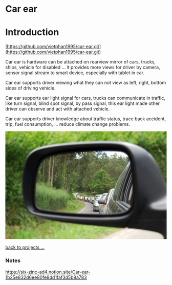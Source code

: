 # Car ear

# Introduction

[https://github.com/vietphan1995/car-ear.git](https://github.com/vietphan1995/car-ear.git)

Car ear is hardware can be attached on rearview mirror of cars, trucks, ships, vehicle for disabled … it provides more views for driver by camera, sensor signal stream to smart device, especially with tablet in car.

Car ear supports driver viewing what they can not view as left, right, bottom sides of driving vehicle.

Car ear supports ear light signal for cars, trucks can communicate in traffic, like turn signal, blind spot signal, by pass signal, this ear light made other driver can observe and act with attached vehicle.

Car ear supports driver knowledge about traffic status, trace back accident, trip, fuel consumption, … reduce climate change problems.

![image.png](image.png)

[back to projects …](https://github.com/vietphan1995/projects)

### Notes
https://six-zinc-ad4.notion.site/Car-ear-1b25e832d6ee80fe8dd1faf3d5b8a783